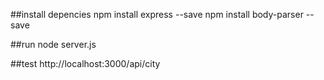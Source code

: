 ##install depencies
npm install express --save
npm install body-parser --save

##run
node server.js

##test
http://localhost:3000/api/city